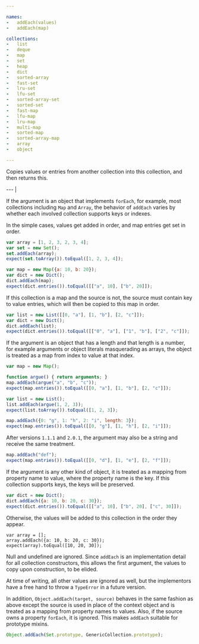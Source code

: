 ```yaml
---

names:
-   addEach(values)
-   addEach(map)

collections:
-   list
-   deque
-   map
-   set
-   heap
-   dict
-   sorted-array
-   fast-set
-   lru-set
-   lfu-set
-   sorted-array-set
-   sorted-set
-   fast-map
-   lfu-map
-   lru-map
-   multi-map
-   sorted-map
-   sorted-array-map
-   array
-   object

---
```


Copies values or entries from another collection into this collection,
and then returns this.

--- |

If the argument is an object that implements `forEach`, for example, most
collections including `Map` and `Array`, the behavior of `addEach` varies by
whether each involved collection supports keys or indexes.

In the simple cases, values get added in order, and map entries get set in
order.

```js
var array = [1, 2, 3, 2, 3, 4];
var set = new Set();
set.addEach(array);
expect(set.toArray()).toEqual([1, 2, 3, 4]);

var map = new Map({a: 10, b: 20});
var dict = new Dict();
dict.addEach(map);
expect(dict.entries()).toEqual([["a", 10], ["b", 20]]);
```

If this collection is a map and the source is not, the source must contain key
to value entries, which will then be copied to this map in order.

```js
var list = new List([[0, "a"], [1, "b"], [2, "c"]]);
var dict = new Dict();
dict.addEach(list);
expect(dict.entries()).toEqual([["0", "a"], ["1", "b"], ["2", "c"]]);
```

If the argument is an object that has a length and that length is a number, for
example arguments or object literals masquerading as arrays, the object is
treated as a map from index to value at that index.

```js
var map = new Map();

function argue() { return arguments; }
map.addEach(argue("a", "b", "c"));
expect(map.entries()).toEqual([[0, "a"], [1, "b"], [2, "c"]]);

var list = new List();
list.addEach(argue(1, 2, 3));
expect(list.toArray()).toEqual([1, 2, 3]);

map.addEach({0: "g", 1: "h", 2: "i", length: 3});
expect(map.entries()).toEqual([[0, "g"], [1, "h"], [2, "i"]]);
```

After versions `1.1.1` and `2.0.1`, the argument may also be a string and
receive
the same treatment.

```js
map.addEach("def");
expect(map.entries()).toEqual([[0, "d"], [1, "e"], [2, "f"]]);
```

If the argument is any other kind of object, it is treated as a mapping from
property name to value, where the property name is the key.
If this collection supports keys, the keys will be preserved.

```js
var dict = new Dict();
dict.addEach({a: 10, b: 20, c: 30});
expect(dict.entries()).toEqual([["a", 10], ["b", 20], ["c", 30]]);
```

Otherwise, the values will be added to this collection in the order they appear.

```
var array = [];
array.addEach({a: 10, b: 20, c: 30});
expect(array).toEqual([10, 20, 30]);
```

Null and undefined are ignored.
Since `addEach` is an implementation detail for all collection constructors,
this allows the first argument, the values to copy upon construction, to be
elided.

At time of writing, all other values are ignored as well, but the implementors
have a free hand to throw a `TypeError` in a future version.

In addition, `Object.addEach(target, source)` behaves in the same fashion as
above except the source is used in place of the context object and is treated as
a mapping from property names to values.
Also, if the source owns a property `forEach`, it is ignored.
This makes `addEach` suitable for prototype mixins.

```js
Object.addEach(Set.prototype, GenericCollection.prototype);
```

